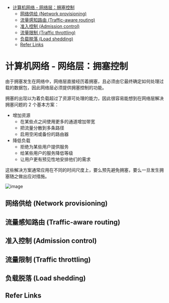 - [计算机网络 - 网络层：拥塞控制](#计算机网络---网络层拥塞控制)
  - [网络供给 (Network provisioning)](#网络供给-network-provisioning)
  - [流量感知路由 (Traffic-aware routing)](#流量感知路由-traffic-aware-routing)
  - [准入控制 (Admission control)](#准入控制-admission-control)
  - [流量限制 (Traffic throttling)](#流量限制-traffic-throttling)
  - [负载脱落 (Load shedding)](#负载脱落-load-shedding)
  - [Refer Links](#refer-links)

# 计算机网络 - 网络层：拥塞控制

由于拥塞发生在网络中，网络层直接经历着拥塞，且必须由它最终确定如何处理过载的数据包，因此网络层必须提供拥塞控制的功能。

拥塞的出现以为着负载超过了资源可处理的能力，因此很容易能想到在网络层解决拥塞问题的 2 个基本方案：
- 增加资源
  - 在某些点之间使用更多的通道增加带宽
  - 把流量分散到多条路径
  - 启用空闲或备份的路由器
- 降低负载
  - 拒绝为某些用户提供服务
  - 给某些用户的服务降低等级
  - 让用户更有预见性地安排他们的需求

这些解决方案通常应用在不同的时间尺度上，要么预先避免拥塞，要么一旦发生拥塞随之做出应对措施。

![image](http://otaivnlxc.bkt.clouddn.com/jpg/2018/6/11/d0bb05f9285c61258f76a79f05c93e6f.jpg)

## 网络供给 (Network provisioning)

## 流量感知路由 (Traffic-aware routing)

## 准入控制 (Admission control)

## 流量限制 (Traffic throttling)

## 负载脱落 (Load shedding)

## Refer Links